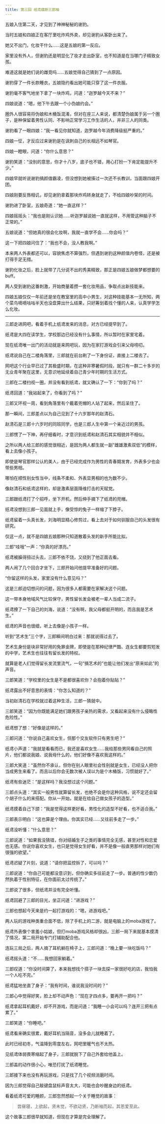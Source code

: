 ```yaml
---
title: 第三回 纸鸢寝断三郎袖
---
```


五娘入住第二天，才见到了神神秘秘的谢豹。

当时五娘和四娘正在客厅里吃炸鸡外卖，却见谢豹从客卧出来了。

她又不出门，化妆干什么……这是五娘的第一反应。

家里没有外人，但谢豹还是明显化了妆才走出卧室，也不知道是在当哪门子精致女孩。

难道这就是她们说的雌竞吗……五娘觉得自己猜到了一点原因。

谢豹穿了一件长款睡衣，五娘隐约看出她可能只穿了这一件衣服。

谢豹毫不客气地坐下拿了一块炸鸡，问道：“迦罗越今天不来？”

四娘说道：“嗯，他下午去跟一个小伪娘约会。”

圈外人很容易将伪娘和木桶饭混淆，但对在座三人来说，都清楚伪娘属于另一个圈子，是种保留着男性认同、不影响正常学习工作生活的人，并非三人的同类。

谢豹看了一眼四娘：“我一看见你就知道，迦罗越今年消费降级挺严重的。”

四娘一怔，才反应过来谢豹是在讽刺自己的长相远不如琴官。

四娘一瞪眼，问道：“你什么意思？”

谢豹笑道：“没别的意思，你才十八岁，底子也不错，用心打扮一下肯定能提升不少。”

四娘早就听说谢豹搞颜值霸凌，但没想到她被揍过一次还不长教训，当面跟四娘开团。

四娘刚要反唇相讥，却见谢豹拿着那块炸鸡转身就走了，不给四娘吵架的时间。

谢豹进了卧室，五娘奇道：“她一直这样？”

四娘摇摇头：“我也是刚认识她……听迦罗越说她一直就这样，不用管这种脑子不正常的。”

五娘说道：“但她真的很会化妆啊，我就一直学不会……你会吗？”

这一下把四娘问住了：“我也不会，没人教我啊。”

本来两人外表都还可以，容貌焦虑不算强烈，但遇到谢豹这种颜值内卷怪，还是被打得手足无措。

谢豹化妆之后，脸上就带了几分说不出的秀美精致，那正是四娘五娘做梦都想要的buff。

两人受到谢豹这番刺激，开始商量着攒一套化妆用品，争取点出新技能来。

四娘五娘仅仅一年前还是坐在教室里的高中小男生，对这种技能基本一无所知，两个菜鸟嘀嘀咕咕半天也没盘算出什么结果，只好筹划着找个懂的人来，认真学学怎么化妆。

---

三郎走进网吧，看着手机上纸鸢发来的消息，对方已经提早到了。

纸鸢是大四在读学生，学校那边已经没有什么事情，所以暂时在家里宅着。

现在纸鸢唯一出门的活动就是来网吧玩，因为在家打游戏会引来父母唠叨。

纸鸢说自己在二楼角落里，三郎就在前台刷了一下身份证，直接上二楼去了。

网吧这个行业早已过了其极盛时期，在这种非寒暑假时段，就只有一群二十多岁的无业青年聚在这里，无意识地延续着自己青少年时期的生活方式。

三郎在二楼扫视一圈，并没有看到纸鸢，就又确认了一下：“你到了吗？”

纸鸢回道：“我站起来了，你看到了吗？”

三郎又环视一周，看到角落里有个戴着兜帽的人站了起来，然后呆住了。

那一瞬间，三郎差点以为自己见到了十六岁那年的赵清石。

赵清石是三郎十六岁时的同班同学，也是三郎人生中第一个亲近过的男孩。

三郎愣了一下神，再仔细看时，才意识到纸鸢和赵清石其实相貌并不相似。

之所以两人给三郎的感觉很相近，是因为两人都生就一副“雌雄激素双低”的模样，看上去像小孩子。

即使是琴官那样公认的美人，由于已经完成作为男性的青春期发育，外表多少也会带些男相。

哪怕在顺性别女性当中，线条不柔和、外表显男相的也为数不少。

像赵清石和纸鸢这样的，却是激素层面降维打击的天赋党。

三郎跟纸鸢打了个招呼，坐下开机，然后伸手摘下了纸鸢的兜帽。

纸鸢没想到三郎一见面就上手，像受惊的兔子一样缩了下脖子。

纸鸢留着一头真长发，刘海明显精心修剪过，看上去对于如何驯服自己的头发很有研究。

仅这一点，就不是四娘五娘那种只知道散着头发的新手所能比拟。

三郎“哇哦”一声：“你真的好漂亮。”

纸鸢被臊得扭过头去，三郎不依不饶，又绕到了他正面去看。

两人闹了几个回合才坐下，三郎开始问他提早准备好的问题。

“你留这样的头发，家里没有什么意见吗？”

这是三郎迫切想问的问题，因为很多人都需要在家解决这个问题。

这一带本身地域风气比较保守，男性留长发会被老一辈人当成二流子。

纸鸢撩了一下自己的刘海，说道：“没有啊，我父母都挺开明的，而且我是艺术生。”

纸鸢的声音也很细，听上去像是小孩子一样。

听到“艺术生”三个字，三郎瞬间明白过来：那就说得过去了。

艺术生身份是块非常好用的免罪金牌，即使是在那种纪律严酷、连女生都要剪短发的中学，艺术生也往往有留长发的特权。

就算是老人们觉得留长发流里流气，一句“搞艺术的”也能让他们发出“原来如此”的声音。

三郎笑道：“学校里的女生是不是都很喜欢你？会抱着你贴贴？”

纸鸢露出不好意思的表情：“你怎么知道的？”

当初赵清石在学校就过着这种生活，三郎一猜就中。

三郎笑道：“因为你既能满足她们跟男孩子亲热的需求，又看起来没有什么侵略性危险性。”

纸鸢想了想：“好像是这样的。”

三郎问道：“你说自己喜欢女生，但那个交友软件只有男生吧？”

纸鸢小声道：“我就是看看而已，我还是喜欢女生……我给那些男同看自己的照片，他们都说我娘、说我母什么的，他们好像不喜欢我这样的。”

三郎大笑道：“虽然你不承认，但你在别人眼里社会性别就是女生，已经没人把你当成男生来看了。而且以后你会无数次被人误以为是个木桶饭，习惯就好了。”

纸鸢有些迷茫：“是这样吗？我没想过这个问题。”

三郎点头道：“其实一般男性就算留长发，也绝不会是你这种风格，说不定还会留个胡子什么的来搭配。你从一开始，就是在给自己做女孩子的造型。”

纸鸢摸着自己下颌：“我是觉得这样更好看，男性化的造型不好看，也不适合我。”

三郎表示明白：“这也算是个理由。你其实已经……又往前多走了一步。”

纸鸢没听懂：“什么意思？”

三郎说道：“如果我没猜错，你对结婚生子之类的事情完全无感，甚至对性和恋爱也无感。你说你喜欢女生，也只是觉得女生好看，并不是像一般直男那样对她们有很强的欲望。”

纸鸢迟疑了片刻，说道：“请你把监控拆了，可以吗？”

三郎说道：“你自己可能都没意识到，但你确实多往前走了一步。普通的性少数仍然执着于性别特征，在你面前太过传统了。”

三郎说了很多，但纸鸢并没有完全听懂。

纸鸢回避了三郎的目光，坐正问道：“进游戏？”

三郎也想起今天来是约一起打游戏的：“嗯，进游戏吧。”

两人玩的游戏种类重合面不低，除了手机上的二游，就是电脑上的moba游戏了。

纸鸢外表像个害羞小姑娘，但打moba游戏风格却很凶，三郎一局下来就基本摸清了情况，第二局开始专门打辅助配合他。

连玩三局之后，两人摘了耳机躺在椅子上，三郎问道：“晚上要一块吃饭吗？”

纸鸢摇头道：“不……我想回家躺着。”

三郎叹道：“你没时间算了，本来我想找个搭子一块去探一家很好吃的店，我怕我一个人吃不完。”

纸鸢猛地坐直了身子：“我有时间，谁说我没时间的？”

三郎心中觉得好笑，脸上却不动声色：“现在才四点多，要再开一把吗？”

纸鸢拿起耳机戴好，却不开游戏，而是问道：“我睡一小会可以吗？连开三把有点累了。”

三郎笑道：“你睡吧。”

纸鸢看来确实很累，戴好耳机当隔音，没多会儿就睡着了。

此时已经初冬，气温降到零度左右，网吧里暖气也不太热。

见纸鸢体弱畏寒缩起了身子，三郎就脱下了自己外套给他盖上。

三郎盖的动作很小心，唯恐打扰了纸鸢睡觉。

三郎接下来也没有再玩游戏，只是找了几个视频消磨时间。

因为三郎觉得自己敲键盘鼠标声音太大，可能也会吵醒身边的纸鸢。

看着纸鸢可爱的睡颜，三郎忽然想起一个关于睡觉的故事：

> 尝昼寝，上欲起，贤未觉，不欲动贤，乃断袖而起，其恩爱至此。

这个故事三郎很早就知道，但现在才算是完全理解了。
